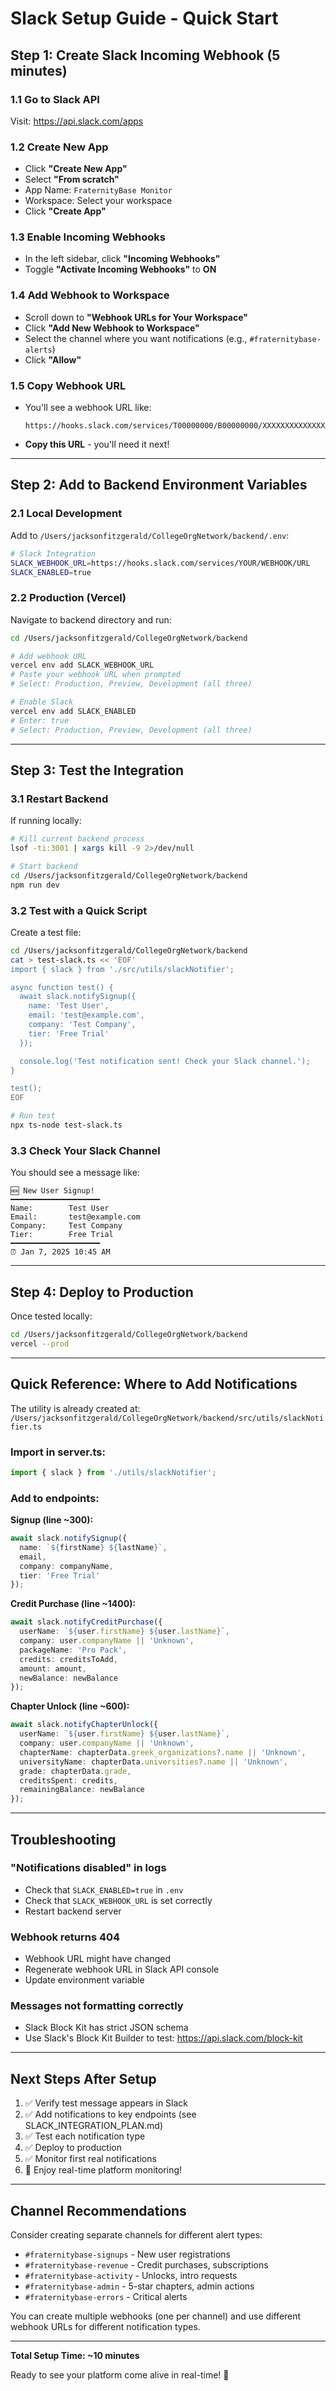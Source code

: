 # Slack Setup Guide - Quick Start

## Step 1: Create Slack Incoming Webhook (5 minutes)

### 1.1 Go to Slack API
Visit: https://api.slack.com/apps

### 1.2 Create New App
- Click **"Create New App"**
- Select **"From scratch"**
- App Name: `FraternityBase Monitor`
- Workspace: Select your workspace
- Click **"Create App"**

### 1.3 Enable Incoming Webhooks
- In the left sidebar, click **"Incoming Webhooks"**
- Toggle **"Activate Incoming Webhooks"** to **ON**

### 1.4 Add Webhook to Workspace
- Scroll down to **"Webhook URLs for Your Workspace"**
- Click **"Add New Webhook to Workspace"**
- Select the channel where you want notifications (e.g., `#fraternitybase-alerts`)
- Click **"Allow"**

### 1.5 Copy Webhook URL
- You'll see a webhook URL like:
  ```
  https://hooks.slack.com/services/T00000000/B00000000/XXXXXXXXXXXXXXXXXXXX
  ```
- **Copy this URL** - you'll need it next!

---

## Step 2: Add to Backend Environment Variables

### 2.1 Local Development
Add to `/Users/jacksonfitzgerald/CollegeOrgNetwork/backend/.env`:

```bash
# Slack Integration
SLACK_WEBHOOK_URL=https://hooks.slack.com/services/YOUR/WEBHOOK/URL
SLACK_ENABLED=true
```

### 2.2 Production (Vercel)
Navigate to backend directory and run:

```bash
cd /Users/jacksonfitzgerald/CollegeOrgNetwork/backend

# Add webhook URL
vercel env add SLACK_WEBHOOK_URL
# Paste your webhook URL when prompted
# Select: Production, Preview, Development (all three)

# Enable Slack
vercel env add SLACK_ENABLED
# Enter: true
# Select: Production, Preview, Development (all three)
```

---

## Step 3: Test the Integration

### 3.1 Restart Backend
If running locally:
```bash
# Kill current backend process
lsof -ti:3001 | xargs kill -9 2>/dev/null

# Start backend
cd /Users/jacksonfitzgerald/CollegeOrgNetwork/backend
npm run dev
```

### 3.2 Test with a Quick Script
Create a test file:

```bash
cd /Users/jacksonfitzgerald/CollegeOrgNetwork/backend
cat > test-slack.ts << 'EOF'
import { slack } from './src/utils/slackNotifier';

async function test() {
  await slack.notifySignup({
    name: 'Test User',
    email: 'test@example.com',
    company: 'Test Company',
    tier: 'Free Trial'
  });

  console.log('Test notification sent! Check your Slack channel.');
}

test();
EOF

# Run test
npx ts-node test-slack.ts
```

### 3.3 Check Your Slack Channel
You should see a message like:

```
🆕 New User Signup!
━━━━━━━━━━━━━━━━━━━━
Name:        Test User
Email:       test@example.com
Company:     Test Company
Tier:        Free Trial
━━━━━━━━━━━━━━━━━━━━
⏰ Jan 7, 2025 10:45 AM
```

---

## Step 4: Deploy to Production

Once tested locally:

```bash
cd /Users/jacksonfitzgerald/CollegeOrgNetwork/backend
vercel --prod
```

---

## Quick Reference: Where to Add Notifications

The utility is already created at:
`/Users/jacksonfitzgerald/CollegeOrgNetwork/backend/src/utils/slackNotifier.ts`

### Import in server.ts:
```typescript
import { slack } from './utils/slackNotifier';
```

### Add to endpoints:

**Signup (line ~300):**
```typescript
await slack.notifySignup({
  name: `${firstName} ${lastName}`,
  email,
  company: companyName,
  tier: 'Free Trial'
});
```

**Credit Purchase (line ~1400):**
```typescript
await slack.notifyCreditPurchase({
  userName: `${user.firstName} ${user.lastName}`,
  company: user.companyName || 'Unknown',
  packageName: 'Pro Pack',
  credits: creditsToAdd,
  amount: amount,
  newBalance: newBalance
});
```

**Chapter Unlock (line ~600):**
```typescript
await slack.notifyChapterUnlock({
  userName: `${user.firstName} ${user.lastName}`,
  company: user.companyName || 'Unknown',
  chapterName: chapterData.greek_organizations?.name || 'Unknown',
  universityName: chapterData.universities?.name || 'Unknown',
  grade: chapterData.grade,
  creditsSpent: credits,
  remainingBalance: newBalance
});
```

---

## Troubleshooting

### "Notifications disabled" in logs
- Check that `SLACK_ENABLED=true` in `.env`
- Check that `SLACK_WEBHOOK_URL` is set correctly
- Restart backend server

### Webhook returns 404
- Webhook URL might have changed
- Regenerate webhook URL in Slack API console
- Update environment variable

### Messages not formatting correctly
- Slack Block Kit has strict JSON schema
- Use Slack's Block Kit Builder to test: https://api.slack.com/block-kit

---

## Next Steps After Setup

1. ✅ Verify test message appears in Slack
2. ✅ Add notifications to key endpoints (see SLACK_INTEGRATION_PLAN.md)
3. ✅ Test each notification type
4. ✅ Deploy to production
5. ✅ Monitor first real notifications
6. 🎉 Enjoy real-time platform monitoring!

---

## Channel Recommendations

Consider creating separate channels for different alert types:

- `#fraternitybase-signups` - New user registrations
- `#fraternitybase-revenue` - Credit purchases, subscriptions
- `#fraternitybase-activity` - Unlocks, intro requests
- `#fraternitybase-admin` - 5-star chapters, admin actions
- `#fraternitybase-errors` - Critical alerts

You can create multiple webhooks (one per channel) and use different webhook URLs for different notification types.

---

**Total Setup Time: ~10 minutes**

Ready to see your platform come alive in real-time! 🚀
